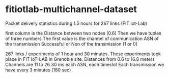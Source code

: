 # fitiotlab-multichannel-dataset
Packet delivery statistics during 1.5 hours for 267 links (FIT Iot-Lab)

first column is the Distance between two nodes (0.6)
Then we have tuples of three numbers
The first value is the channel of communication
ASN of the transmission
Successful or Non of the transmission (1 or 0)

267 links / experiments of 1 hour and 30 minutes. These experiments took place in FIT IoT-LAB in Grenoble site.
Distances from 0.6 to 16.8 meters
Channels are 11 to 26
30 ms each ASN, each timeslot
Each transmission we have every 3 minutes (180 sec)
